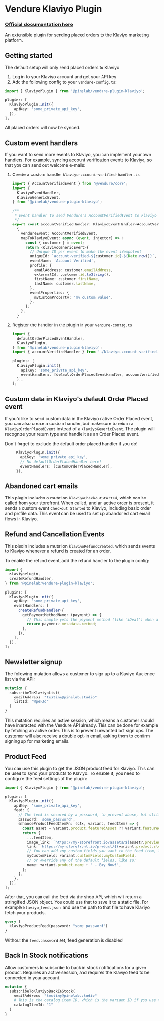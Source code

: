 # Vendure Klaviyo Plugin

### [Official documentation here](https://pinelab-plugins.com/plugin/vendure-plugin-invoices)

An extensible plugin for sending placed orders to the Klaviyo marketing platform.

## Getting started

The default setup will only send placed orders to Klaviyo

1. Log in to your Klaviyo account and get your API key
2. Add the following config to your `vendure-config.ts`:

```ts
import { KlaviyoPlugin } from '@pinelab/vendure-plugin-klaviyo';

plugins: [
  KlaviyoPlugin.init({
    apiKey: 'some_private_api_key',
  }),
];
```

All placed orders will now be synced.

## Custom event handlers

If you want to send more events to Klaviyo, you can implement your own handlers. For example, syncing account verification events to Klaviyo, so that you can send out welcome e-mails:

1. Create a custom handler `klaviyo-account-verified-handler.ts`

   ```ts
   import { AccountVerifiedEvent } from '@vendure/core';
   import {
     KlaviyoEventHandler,
     KlaviyoGenericEvent,
   } from '@pinelab/vendure-plugin-klaviyo';

   /**
    * Event handler to send Vendure's AccountVerifiedEvent to Klaviyo
    */
   export const accountVerifiedHandler: KlaviyoEventHandler<AccountVerifiedEvent> =
     {
       vendureEvent: AccountVerifiedEvent,
       mapToKlaviyoEvent: async (event, injector) => {
         const { customer } = event;
         return <KlaviyoGenericEvent>{
           // Unique ID per event to make the event idempotent
           uniqueId: `account-verified-${customer.id}-${Date.now()}`,
           eventName: 'Account Verified',
           profile: {
             emailAddress: customer.emailAddress,
             externalId: customer.id.toString(),
             firstName: customer.firstName,
             lastName: customer.lastName,
           },
           eventProperties: {
             myCustomProperty: 'my custom value',
           },
         };
       },
     };
   ```

2. Register the handler in the plugin in your `vendure-config.ts`

   ```ts
   import {
     defaultOrderPlacedEventHandler,
     KlaviyoPlugin,
   } from '@pinelab/vendure-plugin-klaviyo';
   import { accountVerifiedHandler } from './klaviyo-account-verified-handler.ts';

   plugins: [
     KlaviyoPlugin.init({
       apiKey: 'some_private_api_key',
       eventHandlers: [defaultOrderPlacedEventHandler, accountVerifiedHandler],
     }),
   ];
   ```

## Custom data in Klaviyo's default Order Placed event

If you'd like to send custom data in the Klaviyo native Order Placed event, you can also create a custom handler, but make sure to return a `KlaviyoOrderPlacedEvent` instead of a `KlaviyoGenericEvent`. The plugin will recognize your return type and handle it as an Order Placed event.

Don't forget to exclude the default order placed handler if you do!

```ts
     KlaviyoPlugin.init({
       apiKey: 'some_private_api_key',
       // No defaultOrderPlacedHandler here!
       eventHandlers: [customOrderPlacedHandler],
     }),
```

## Abandoned cart emails

This plugin includes a mutation `klaviyoCheckoutStarted`, which can be called from your storefront. When called, and an active order is present, it sends a custom event `Checkout Started` to Klaviyo, including basic order and profile data. This event can be used to set up abandoned cart email flows in Klaviyo.

## Refund and Cancellation Events

This plugin includes a mutation `klaviyoRefundCreated`, which sends events to Klaviyo whenever a refund is created for an order.

To enable the refund event, add the refund handler to the plugin config:

```ts
import {
  KlaviyoPlugin,
  createRefundHandler,
} from '@pinelab/vendure-plugin-klaviyo';

plugins: [
  KlaviyoPlugin.init({
    apiKey: 'some_private_api_key',
    eventHandlers: [
      createRefundHandler({
        getPaymentMethodName: (payment) => {
          // This sample gets the payment method (like 'iDeal') when a the settled payment was a Mollie payment
          return payment?.metadata.method;
        },
      }),
    ],
  }),
];
```

## Newsletter signup

The following mutation allows a customer to sign up to a Klaviyo Audience list via the API:

```graphql
mutation {
  subscribeToKlaviyoList(
    emailAddress: "testing@pinelab.studio"
    listId: "WpeFJd"
  )
}
```

This mutation requires an active session, which means a customer should have interacted with the Vendure API already. This can be done for example by fetching an active order. This is to prevent unwanted bot sign ups. The customer will also receive a double opt-in email, asking them to confirm signing up for marketing emails.

## Product Feed

You can use this plugin to get the JSON product feed for Klaviyo. This can be used to sync your products to Klaviyo. To enable it, you need to configure the feed settings of the plugin:

```ts
import { KlaviyoPlugin } from '@pinelab/vendure-plugin-klaviyo';

plugins: [
  KlaviyoPlugin.init({
    apiKey: 'some_private_api_key',
    feed: {
      // The feed is secured by a password, to prevent abuse, but still able to use it via the shop API in your storefront build.
      password: 'some_password',
      enhanceProductFeedItemFn: (ctx, variant, feedItem) => {
        const asset = variant.product.featuredAsset ?? variant.featuredAsset;
        return {
          ...feedItem,
          image_link: `https://my-storefront.io/assets/${asset?.preview}`,
          link: `https://my-storefront.io/product/${variant.product.slug}`,
          // You can add any custom fields you want to the feed item, like so:
          myCustomField: variant.customFields.myCustomField,
          // or override any of the default fields, like so:
          name: variant.product.name + ' - Buy Now!',
        };
      },
    },
  }),
];
```

After that, you can call the feed via the shop API, which will return a stringified JSON object. You could use that to save it to a static file. For example `klaviyo_feed.json`, and use the path to that file to have Klaviyo fetch your products.

```graphql
query {
  klaviyoProductFeed(password: "some_password")
}
```

Without the `feed.password` set, feed generation is disabled.

## Back In Stock notifications

Allow customers to subscribe to back in stock notifications for a given product. Requires an active session, and requires the Klaviyo feed to be connected in your account.

```graphql
mutation {
  subscribeToKlaviyoBackInStock(
    emailAddress: "testing@pinelab.studio"
    # This is the catalog item ID, which is the variant ID if you use the generated feed above.
    catalogItemId: "1"
  )
}
```
